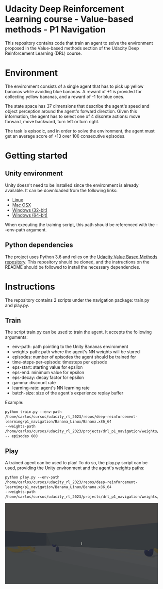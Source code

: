 # Udacity Deep Reinforcement Learning course - Value-based methods - P1 Navigation
This repository contains code that train an agent to solve the environment proposed in the Value-based methods section
of the Udacity Deep Reinforcement Learning (DRL) course.

# Environment

The environment consists of a single agent that has to pick up yellow bananas while avoiding blue bananas. A reward
of +1 is provided for collecting yellow bananas, and a reward of -1 for blue ones.

The state space has 37 dimensions that describe the agent's speed and object perception around the agent's forward
direction. Given this information, the agent has to select one of 4 discrete actions: move forward, move backward,
turn left or turn right.

The task is episodic, and in order to solve the environment, the agent must get an average score of +13 over 100
consecutive episodes.

# Getting started

## Unity environment
Unity doesn't need to be installed since the environment is already available. It can be downloaded from the following
links:

- [Linux](https://s3-us-west-1.amazonaws.com/udacity-drlnd/P1/Banana/Banana_Linux.zip)
- [Mac OSX](https://s3-us-west-1.amazonaws.com/udacity-drlnd/P1/Banana/Banana.app.zip)
- [Windows (32-bit)](https://s3-us-west-1.amazonaws.com/udacity-drlnd/P1/Banana/Banana_Windows_x86.zip)
- [Windows (64-bit)](https://s3-us-west-1.amazonaws.com/udacity-drlnd/P1/Banana/Banana_Windows_x86_64.zip)

When executing the training script, this path should be referenced with the --env-path argument.

## Python dependencies
The project uses Python 3.6 and relies on the [Udacity Value Based Methods repository](https://github.com/udacity/Value-based-methods#dependencies).
This repository should be cloned, and the instructions on the README should be followed to install the necessary
dependencies.

# Instructions
The repository contains 2 scripts under the navigation package: train.py and play.py.

## Train
The script train.py can be used to train the agent. It accepts the following arguments:
- env-path: path pointing to the Unity Bananas environment
- weights-path: path where the agent's NN weights will be stored
- episodes: number of episodes the agent should be trained for
- time-steps-per-episode: timesteps per episode
- eps-start: starting value for epsilon
- eps-end: minimum value for epsilon
- eps-decay: decay factor for epsilon
- gamma: discount rate
- learning-rate: agent's NN learning rate
- batch-size: size of the agent's experience replay buffer

Example: 
```
python train.py --env-path /home/carlos/cursos/udacity_rl_2023/repos/deep-reinforcement-learning/p1_navigation/Banana_Linux/Banana.x86_64
--weights-path /home/carlos/cursos/udacity_rl_2023/projects/drl_p1_navigation/weights/agent_weights.pth
-- episodes 600
```

## Play
A trained agent can be used to play! To do so, the play.py script can be used, providing the Unity environment and
the agent's weights paths:

```
python play.py --env-path /home/carlos/cursos/udacity_rl_2023/repos/deep-reinforcement-learning/p1_navigation/Banana_Linux/Banana.x86_64
--weights-path /home/carlos/cursos/udacity_rl_2023/projects/drl_p1_navigation/weights/agent_weights.pth
```
![Alt Text](./ipynb/agent.gif)

